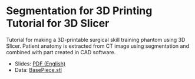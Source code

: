 # Segmentation for 3D Printing Tutorial for 3D Slicer

Tutorial for making a 3D-printable surgical skill training phantom using 3D Slicer. Patient anatomy is extracted from CT image using segmentation and combined with part created in CAD software.

- Slides: [PDF (English)](https://github.com/Slicer/SlicerSegmentationFor3DPrintingTutorial/releases/download/Slicer-5.6/SegmentationFor3DPrinting.pdf)
- Data: [BasePiece.stl](https://raw.githubusercontent.com/Slicer/SlicerSegmentationFor3DPrintingTutorial/main/BasePiece.stl)
